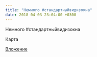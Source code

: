 ```yaml
---
title: "Немного #стандартныйвидизокна"
date: 2018-04-03 23:04:00 +0300
---
```


Немного #стандартныйвидизокна

Карта

[Вложение](/assets/vk_photos/2/jWI3MdWmp0E.jpg)
